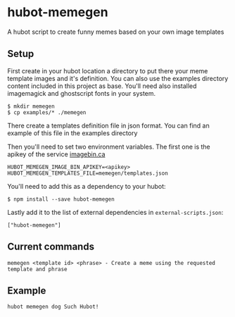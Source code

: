 # hubot-memegen

A hubot script to create funny memes based on your own image templates

## Setup

First create in your hubot location a directory to put there your meme template images and it's definition. You can also use the examples directory content included in this project as base.
You'll need also installed imagemagick and ghostscript fonts in your system.

    $ mkdir memegen
    $ cp examples/* ./memegen

There create a templates definition file in json format. You can find an example of this file in the examples directory

Then you'll need to set two environment variables. The first one is the apikey of the service [imagebin.ca](http://imagebin.ca)

    HUBOT_MEMEGEN_IMAGE_BIN_APIKEY=<apikey>
    HUBOT_MEMEGEN_TEMPLATES_FILE=memegen/templates.json


You'll need to add this as a dependency to your hubot:

    $ npm install --save hubot-memegen

Lastly add it to the list of external dependencies in `external-scripts.json`:

    ["hubot-memegen"]

## Current commands

    memegen <template id> <phrase> - Create a meme using the requested template and phrase

## Example
    hubot memegen dog Such Hubot!
